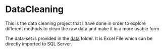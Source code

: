 # DataCleaning

This is the data cleaning project that I have done in order to explore different methods to clean the raw data and make it in a more usable form


The data-set is provided in the [data](/data/) folder. 
It is Excel File which can be directly imported to SQL Server.
